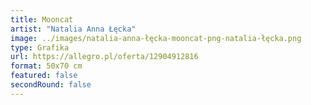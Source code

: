 ```yaml
---
title: Mooncat
artist: "Natalia Anna Łęcka"
image: ../images/natalia-anna-łęcka-mooncat-png-natalia-łęcka.png
type: Grafika
url: https://allegro.pl/oferta/12904912816
format: 50x70 cm
featured: false
secondRound: false
---
```

